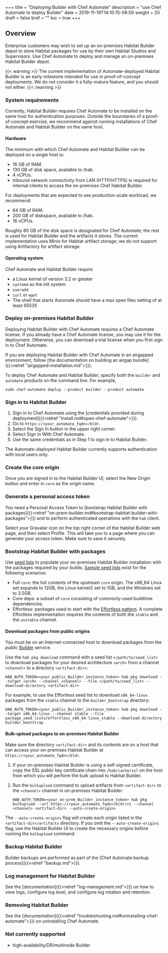 +++
title = "Deploying Builder with Chef Automate"
description = "use Chef Automate to deploy Builder"
date = 2019-11-19T14:10:15-08:00
weight = 20
draft = false
bref = ""
toc = true
+++

## Overview
Enterprise customers may wish to set up an on-premises Habitat Builder depot to store
Habitat packages for use by their own Habitat Studios and Supervisors. Use Chef Automate
to deploy and manage an on-premises Habitat Builder depot.

{{< warning >}}
The current implementation of Automate-deployed Habitat Builder is an early milestone
intended for use in proof-of-concept deployments. We do not consider it a fully-mature
feature, and you should not either.
{{< /warning >}}

### System requirements
Currently, Habitat Builder requires Chef Automate to be installed on the same host for
authentication purposes. Outside the boundaries of a proof-of-concept exercise, we
recommend against running installations of Chef Automate and Habitat Builder on
the same host.

#### Hardware
The minimum with which Chef Automate and Habitat Builder can be deployed on a single host
is:

* 16 GB of RAM.
* 130 GB of disk space, available to /hab.
* 4 vCPUs.
* Inbound network connectivity from LAN (HTTP/HTTPS) is required for internal clients to access the on-premises Chef Habitat Builder.

For deployments that are expected to see production-scale workload, we recommend:

* 64 GB of RAM.
* 200 GB of diskspace, available to /hab.
* 16 vCPUs.

Roughly 80 GB of the disk space is designated for Chef Automate; the rest is used for
Habitat Builder and the artifacts it stores. The current implementation uses Minio for
Habitat artifact storage; we do not support using Artifactory for artifact storage.

#### Operating system
Chef Automate and Habitat Builder require

* a Linux kernel of version 3.2 or greater
* `systemd` as the init system
* `useradd`
* `curl` or `wget`
* The shell that starts Automate should have a max open files setting of at least 65535

### Deploy on-premises Habitat Builder
Deploying Habitat Builder with Chef Automate requires a Chef Automate license. If you
already have a Chef Automate license, you may use it for the deployment. Otherwise, you
can download a trial license when you first sign in to Chef Automate.

If you are deploying Habitat Builder with Chef Automate in an airgapped environment,
follow [the documentation on building an airgap bundle]({{<relref "airgapped-installation.md">}}).

To deploy Chef Automate and Habitat Builder, specify both the `builder` and `automate`
products on the command line. For example,

```shell
sudo chef-automate deploy --product builder --product automate
```

### Sign in to Habitat Builder
1. Sign in to Chef Automate using the [credentials provided during deployment]({{<relref
   "install.md#open-chef-automate">}}).
1. Go to `https://<your_automate_fqdn>/bldr`.
1. Select the Sign In button in the upper right corner.
1. Select Sign In With Chef Automate.
1. Use the same credentials as in Step 1 to sign in to Habitat Builder.

The Automate-deployed Habitat Builder currently supports authentication with local users only.

### Create the core origin
Once you are signed in to the Habitat Builder UI, select the New Origin button and enter in `core` as the origin name.

### Generate a personal access token
You need a Personal Access Token to [bootstrap Habitat Builder with packages]({{<relref "on-prem-builder.md#bootstrap-habitat-builder-with-packages">}}) and to perform authenticated operations with the `hab` client.

Select your Gravatar icon on the top right corner of the Habitat Builder web page, and then select Profile. This will take you to a page where you can generate your access token. Make sure to save it securely.

### Bootstrap Habitat Builder with packages
Use [seed lists](https://github.com/habitat-sh/on-prem-builder/blob/master/package_seed_lists/README.md) to populate your on-premises Habitat Builder installation with the packages required by your builds.
[Sample seed lists](https://github.com/habitat-sh/on-prem-builder/tree/master/package_seed_lists) exist for the following scenarios:

* Full `core`: the full contents of the upstream `core` origin. The x86_64 Linux set
    expands to 12GB, the Linux kernel2 set to 1GB, and the Windows set to 3.5GB.
* Core deps: a subset of `core` consisting of commonly-used buildtime dependencies.
* Effortless: packages used to start with the [Effortless pattern](https://github.com/chef/effortless). A complete Effortless implementation requires the contents of both the `stable` and the `unstable` channel.

#### Download packages from public origins
You must be on an Internet-connected host to download packages from the *public* [Builder](https://bldr.habitat.sh/#/pkgs/core)
service.

Use the `hab pkg download` command with a seed list `</path/to/seed_list>` to download packages for
your desired architecture `<arch>` from a channel `<channel>` to a directory `<artifact-dir>`:

```shell
HAB_AUTH_TOKEN=<your_public_Builder_instance_token> hab pkg download --target <arch> --channel <channel> --file </path/to/seed_list> --download-directory <artifact-dir>
```

For example, to use the Effortless seed list to download `x86_64-linux` packages from the
`stable` channel to the `builder_bootstrap` directory:

```shell
HAB_AUTH_TOKEN=<your_public_Builder_instance_token> hab pkg download --target x86_64-linux --channel stable --file package_seed_lists/effortless_x86_64-linux_stable --download-directory builder_bootstrap
```

#### Bulk-upload packages to on-premises Habitat Builder
Make sure the directory `<artifact-dir>` and its contents are on a host that can
access your on-premises Habitat Builder at `https://<your_automate_fqdn>/bldr`.

1. If your on-premises Habitat Builder is using a self-signed certificate, copy the SSL
   public key certificate chain into `/hab/cache/ssl` on the host from which you will
   perform the bulk upload to Habitat Builder.
1. Run the `bulkupload` command to upload artifacts from `<artifact-dir>` to the
   `<channel>` channel in on-premises Habitat Builder:

   ```shell
   HAB_AUTH_TOKEN=<your_on-prem_Builder_instance_token> hab pkg bulkupload --url https://<your_automate_fqdn>/bldr/v1 --channel <channel> <artifact-dir> --auto-create-origins
   ```
The `--auto-create-origins` flag will create each origin listed in the
`<artifact-dir>/artifacts` directory. If you omit the `--auto-create-origins` flag,
use the Habitat Builder UI to create the necessary origins before running the
`bulkupload` command.

### Backup Habitat Builder
Builder backups are performed as part of the [Chef Automate backup process]({{<relref "backup.md">}}).

### Log management for Habitat Builder
See the [documentation]({{<relref "log-management.md">}}) on how to view logs, configure
log level, and configure log rotation and retention.

### Removing Habitat Builder
See the [documentation]({{<relref "troubleshooting.md#uninstalling-chef-automate">}}) on
uninstalling Chef Automate.

### Not currently supported
* high-availability/DR/multinode Builder

